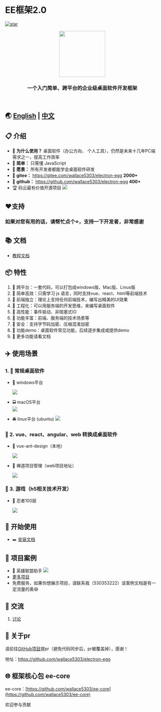 # EE框架2.0 
[![star](https://gitee.com/wallace5303/electron-egg/badge/star.svg?theme=gvp)](https://gitee.com/wallace5303/electron-egg/stargazers)

<div align=center>
<img src="https://wallace5303.gitee.io/ee/images/electron-egg/logo.png" width="150" height="150" />
</div>

<div align=center>
<h3><strong>一个入门简单、跨平台的企业级桌面软件开发框架</strong></h3>
</div>
<br>

## 🌏 [English](https://www.yuque.com/u34495/ee-doc) | [中文](https://www.yuque.com/u34495/mivcfg)

## 📋 介绍
- 🍩 **为什么使用？** 桌面软件（办公方向、 个人工具），仍然是未来十几年PC端需求之一，提高工作效率
- 🍉 **简单：** 只需懂 JavaScript
- 🍑 **愿景：** 所有开发者都能学会桌面软件研发
- 🍰 **gitee：** https://gitee.com/wallace5303/electron-egg **2000+**
- 🍨 **github：** https://github.com/wallace5303/electron-egg **400+**
- 🏆 码云最有价值开源项目
    ![](https://wallace5303.gitee.io/ee/images/electron-egg/ee-zs.png)    

## ❤️支持
### 如果对您有用的话，请帮忙点个⭐️，支持一下开发者，非常感谢

## 📚 文档
- [教程文档](https://www.yuque.com/u34495/mivcfg)

## 📦 特性
1. 🍄 跨平台：一套代码，可以打包成windows版、Mac版、Linux版
2. 🌹  简单高效：只需学习 js 语言，同时支持vue、react、html等前端技术
3. 🌱 前端独立：理论上支持任何前端技术，编写出精美的UI效果
4. 🌴 工程化：可以用服务端的开发思维，来编写桌面软件
5. 🍁 高性能：事件驱动、非阻塞式IO
6. 🌷 功能丰富：前端、服务端的技术场景等
7. 🌰 安全：支持字节码加密、压缩混淆加密
7. 💐 功能demo：桌面软件常见功能，后续逐步集成或提供demo
8. 🌻 更多功能请看文档

## ✈️ 使用场景

### 1. 🚀 常规桌面软件
- 🚖 windows平台

    ![](https://wallace5303.gitee.io/ee/images/electron-egg/home.png)

- 🚍 macOS平台    
    ![](https://wallace5303.gitee.io/ee/images/electron-egg/mac-socket.png)

- 🚔 linux平台 (ubuntu)
    ![](https://wallace5303.gitee.io/ee/images/electron-egg/ubuntu-db.png)

### 🚐 2. vue、react、angular、web 转换成桌面软件
- 🚙 vue-ant-design（本地）

    ![](https://wallace5303.gitee.io/ee/images/electron-egg/vue-antd.png)

- 🚙 禅道项目管理（web项目地址）

    ![](https://wallace5303.gitee.io/ee/images/electron-egg/ee-project-7.png)

### 🚂 3. 游戏（h5相关技术开发）
- 🚊 忍者100层

    ![](https://wallace5303.gitee.io/ee/images/electron-egg/ee_game_1.png)


## 📒 开始使用

- ✒️ [安装文档](https://www.yuque.com/u34495/mivcfg/ltgte9)
    
## 🐶 项目案例
- 🐸 英雄联盟助手
    ![](https://wallace5303.gitee.io/ee/images/electron-egg/serendipity/lol-zhanji.png)
- [更多项目](https://www.yuque.com/u34495/mivcfg/ep4otg)
- 免费服务，如果你想展示项目，请联系我（530353222）该案例文档是有一定流量的奥😄

## 💬 交流
1. [讨论](https://www.yuque.com/u34495/mivcfg/gg691g)

## 📌 关于pr
请前往[GitHub项目](https://github.com/wallace5303/electron-egg)提pr（避免代码同步后，pr被覆盖掉），感谢！

地址：https://github.com/wallace5303/electron-egg

## 🌐 框架核心包 ee-core
ee-core：[https://github.com/wallace5303/ee-core](https://github.com/wallace5303/ee-core)

欢迎参与贡献




